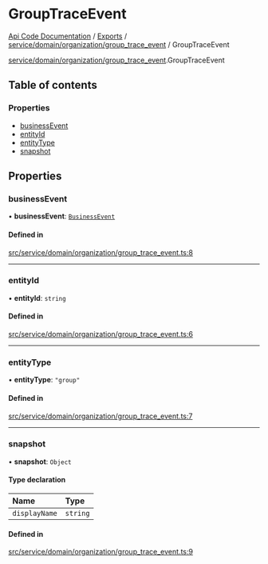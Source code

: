 # GroupTraceEvent
 
[Api Code Documentation](../README.md) / [Exports](../modules.md) / [service/domain/organization/group\_trace\_event](../modules/service_domain_organization_group_trace_event.md) / GroupTraceEvent

[service/domain/organization/group\_trace\_event](../modules/service_domain_organization_group_trace_event.md).GroupTraceEvent

## Table of contents

### Properties

- [businessEvent](service_domain_organization_group_trace_event.GroupTraceEvent.md#businessevent)
- [entityId](service_domain_organization_group_trace_event.GroupTraceEvent.md#entityid)
- [entityType](service_domain_organization_group_trace_event.GroupTraceEvent.md#entitytype)
- [snapshot](service_domain_organization_group_trace_event.GroupTraceEvent.md#snapshot)

## Properties

### businessEvent

• **businessEvent**: [`BusinessEvent`](../modules/service_domain_business_event.md#businessevent)

#### Defined in

[src/service/domain/organization/group_trace_event.ts:8](https://github.com/openkfw/TruBudget/blob/90402cb/api/src/service/domain/organization/group_trace_event.ts#L8)

___

### entityId

• **entityId**: `string`

#### Defined in

[src/service/domain/organization/group_trace_event.ts:6](https://github.com/openkfw/TruBudget/blob/90402cb/api/src/service/domain/organization/group_trace_event.ts#L6)

___

### entityType

• **entityType**: ``"group"``

#### Defined in

[src/service/domain/organization/group_trace_event.ts:7](https://github.com/openkfw/TruBudget/blob/90402cb/api/src/service/domain/organization/group_trace_event.ts#L7)

___

### snapshot

• **snapshot**: `Object`

#### Type declaration

| Name | Type |
| :------ | :------ |
| `displayName` | `string` |

#### Defined in

[src/service/domain/organization/group_trace_event.ts:9](https://github.com/openkfw/TruBudget/blob/90402cb/api/src/service/domain/organization/group_trace_event.ts#L9)
